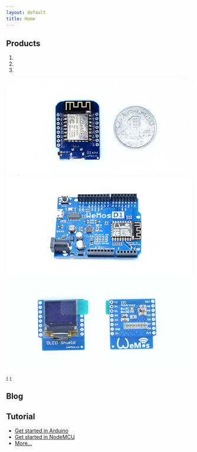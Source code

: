 ```yaml
---
layout: default
title: Home
---
```


## Products
<div id="myCarousel" class="carousel slide">
   <!--  -->
   <ol class="carousel-indicators">
      <li data-target="#myCarousel" data-slide-to="0" class="active"></li>
      <li data-target="#myCarousel" data-slide-to="1"></li>
      <li data-target="#myCarousel" data-slide-to="2"></li>
   </ol>   
   <!--  -->
   <div class="carousel-inner">
      <div class="item">
         <a href="/Products/d1_mini.html"> <img src="/Products/images/mini_3.jpg" alt="D1 mini"></a>
      </div>
      <div class="item">
         <a href="/Products/d1_r2.html"><img src="/Products/images/r2_1.jpg" alt="D1 r2"></a>
      </div>
      <div class="item active">
         <a href="/Products/oled_shield.html"><img src="/Products/images/oled_1.jpg" alt="OLED Shield"></a>
      </div>
   </div>
   <!--  -->
   <a class="carousel-control left" href="#myCarousel" 
      data-slide="prev">&lsaquo;</a>
   <a class="carousel-control right" href="#myCarousel" 
      data-slide="next">&rsaquo;</a>
</div>

## Blog

## Tutorial
- [Get started in Arduino](/Tutorial/get_started_in_arduino.html)
- [Get started in NodeMCU](/Tutorial/get_started_in_nodemcu.html)
- [More...](/Tutorial/)
